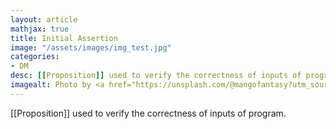 ```yaml
---
layout: article
mathjax: true
title: Initial Assertion
image: "/assets/images/img_test.jpg"
categories:
- DM
desc: [[Proposition]] used to verify the correctness of inputs of program. 
imagealt: Photo by <a href="https://unsplash.com/@mangofantasy?utm_source=unsplash&utm_medium=referral&utm_content=creditCopyText">Tim Johnson</a> on <a href="https://unsplash.com/s/photos/logic?utm_source=unsplash&utm_medium=referral&utm_content=creditCopyText">Unsplash</a>
---
```

[[Proposition]] used to verify the correctness of inputs of program.